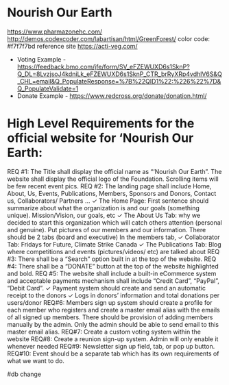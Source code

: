 # Nourish Our Earth

https://www.pharmazonehc.com/
http://demos.codexcoder.com/labartisan/html/GreenForest/
color code: #f7f7f7bd
reference site
https://acti-veg.com/
* Voting Example - https://feedback.bmo.com/jfe/form/SV_eFZEWUXD6s1SknP?Q_DL=8LvzjsoJ4kdniLk_eFZEWUXD6s1SknP_CTR_brRyXRp4vdhlV6S&Q_CHL=email&Q_PopulateResponse=%7B%22QID1%22:%226%22%7D&Q_PopulateValidate=1
* Donate Example - https://www.redcross.org/donate/donation.html/

# High Level Requirements for the official website for ‘Nourish Our Earth:

REQ #1: The Title shall display the official name as “‘Nourish Our Earth”. The website shall
display the official logo of the Foundation. Scrolling items will be few recent event pics.
REQ #2: The landing page shall include Home, About, Us, Events, Publications, Members,
Sponsors and Donors, Contact us, Collaborators/ Partners …
✓ The Home Page: First sentence should summarize about what the organization
is and our goals (something unique). Mission/Vision, our goals, etc
✓ The About Us Tab: why we decided to start this organization which will catch
others attention (personal and genuine). Put pictures of our members and our
information. There should be 2 tabs (board and executive) In the members tab,
✓ Collaborator Tab: Fridays for Future, Climate Strike Canada
✓ The Publications Tab: Blog where competitions and events (pictures/videos/ etc)
are talked about
REQ #3: There shall be a “Search” option built in at the top of the website.
REQ #4: There shall be a “DONATE” button at the top of the website highlighted and bold.
REQ #5: The website shall include a built-in eCommerce system and acceptable payments
mechanism shall include “Credit Card”, “PayPal”, “Debit Card”.
✓ Payment system should create and send an automatic receipt to the donors
✓ Logs in donors’ information and total donations per users/donor
REQ#6: Members sign up system should create a profile for each member who registers and
create a master email alias with the emails of all signed up members. There should be provision
of adding members manually by the admin. Only the admin should be able to send email to this
master email alias.
REQ#7: Create a custom voting system within the website
REQ#8: Create a reunion sign-up system. Admin will only enable it whenever needed
REQ#9: Newsletter sign up field, tab, or pop up button.
REQ#10: Event should be a separate tab which has its own requirements of what we want to
do.

#db change
